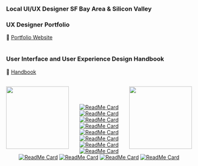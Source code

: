 ### Local UI/UX Designer SF Bay Area & Silicon Valley

### UX Designer Portfolio
:page_facing_up: [Portfolio Website](http://www.jaeminkim.com) <br></br>

### User Interface and User Experience Design Handbook
:book: [Handbook](https://github.com/jaeminkim-com/user_interface_and_user_experience_design_handbook) <br></br>


<div>
<img height="170" align="left" src="https://github-readme-stats.vercel.app/api?username=jaeminkim-com&show_icons=true&title_color=9400D3&icon_color=79ff97&text_color=9f9f9f&bg_color=151515" />

<img height="170" align="right" src="https://github-readme-stats.vercel.app/api/top-langs/?username=jaeminkim-com&layout=compact&title_color=fff&text_color=fff&bg_color=151515" />
</div>

</BR>

<!-- Repos -->
</BR>

<div align="center">

[![ReadMe Card](https://github-readme-stats.vercel.app/api/pin/?username=jaeminkim-com&repo=user_interface_and_user_experience_design_handbook&theme=gotham)](https://github.com/jaeminkim-com/user_interface_and_user_experience_design_handbook)
[![ReadMe Card](https://github-readme-stats.vercel.app/api/pin/?username=jaeminkim-com&repo=cl_scrapper&theme=gotham)](https://github.com/jaeminkim-com/cl_scrapper)
[![ReadMe Card](https://github-readme-stats.vercel.app/api/pin/?username=jaeminkim-com&repo=shoepalace&theme=gotham)](https://github.com/jaeminkim-com/shoepalace)
[![ReadMe Card](https://github-readme-stats.vercel.app/api/pin/?username=jaeminkim-com&repo=gpu_bot&theme=gotham)](https://github.com/jaeminkim-com/gpu_bot)
[![ReadMe Card](https://github-readme-stats.vercel.app/api/pin/?username=jaeminkim-com&repo=apex-vr&theme=gotham)](https://github.com/jaeminkim-com/apex-vr)
[![ReadMe Card](https://github-readme-stats.vercel.app/api/pin/?username=jaeminkim-com&repo=dasdasdigital_web_app&theme=gotham)](https://github.com/jaeminkim-com/dasdasdigital_web_app)
[![ReadMe Card](https://github-readme-stats.vercel.app/api/pin/?username=jaeminkim-com&repo=dominos-app-visually-impaired&theme=gotham)](https://github.com/jaeminkim-com/dominos-app-visually-impaired)
[![ReadMe Card](https://github-readme-stats.vercel.app/api/pin/?username=jaeminkim-com&repo=react-web-application-prototyping-with-bootstrap-studio&theme=gotham)](https://github.com/jaeminkim-com/react-web-application-prototyping-with-bootstrap-studio)
[![ReadMe Card](https://github-readme-stats.vercel.app/api/pin/?username=jaeminkim-com&repo=lead-generator-automailer&theme=gotham)](https://github.com/jaeminkim-com/lead-generator-automailer)
[![ReadMe Card](https://github-readme-stats.vercel.app/api/pin/?username=jaeminkim-com&repo=doc-list&theme=gotham)](https://github.com/jaeminkim-com/doc-list)
[![ReadMe Card](https://github-readme-stats.vercel.app/api/pin/?username=jaeminkim-com&repo=11-11&theme=gotham)](https://github.com/jaeminkim-com/11-11)
[![ReadMe Card](https://github-readme-stats.vercel.app/api/pin/?username=jaeminkim-com&repo=300&theme=gotham)](https://github.com/jaeminkim-com/300)
</div>

</BR></BR>
